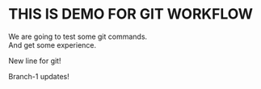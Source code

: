 # THIS IS DEMO FOR GIT WORKFLOW

We are going to test some git commands.  
And get some experience.  

New line for git!

Branch-1 updates!
